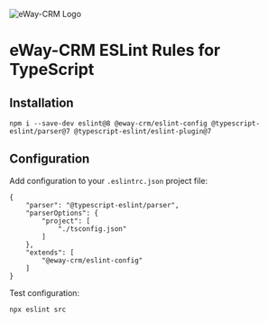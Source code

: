 ![eWay-CRM Logo](https://www.eway-crm.com/wp-content/themes/eway/img/email/logo_grey.png)
# eWay-CRM ESLint Rules for TypeScript

## Installation

```
npm i --save-dev eslint@8 @eway-crm/eslint-config @typescript-eslint/parser@7 @typescript-eslint/eslint-plugin@7
```

## Configuration

Add configuration to your ```.eslintrc.json``` project file:

```
{
    "parser": "@typescript-eslint/parser",
    "parserOptions": {
        "project": [
            "./tsconfig.json"
        ]
    },
    "extends": [
        "@eway-crm/eslint-config"
    ]
}
```

Test configuration:

```
npx eslint src
```